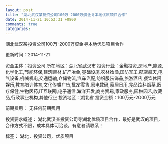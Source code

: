 ```yaml
---
layout: post
title: "湖北武汉某投资公司100万-2000万资金寻本地优质项目合作"
date: 2014-11-21 10:53:31 +0800
comments: true
categories: 
---
```

湖北武汉某投资公司100万-2000万资金寻本地优质项目合作



更新时间：2014-11-21

资金主体：投资公司
所在地区：湖北省武汉市
投资行业：金融投资,房地产,能源,化学化工,节能环保,建筑建材,矿产冶金,基础设施,农林牧渔,国防军工,航空航天,电气设备,机械机电,交通运输,仓储物流,汽车汽配,纺织服装饰品,旅游酒店,餐饮休闲娱乐,教育培训体育,文化传媒广告,批发零售,家电数码,家居日用,食品饮料烟草,医疗保健,生物医药,IT互联网,电子通信,海洋开发,商务贸易,家政服务,园林园艺,收藏品,行政事业机构,其他行业
投资地区：湖北省
投资金额：100万元-2000万元

前期费用：
无任何前期费用

投资要求概述：
湖北武汉某投资公司寻湖北优质项目合作，最好是武汉的项目，合作方式不限，成本具体可洽谈，有意者请联系！

标签：
湖北，投资公司，优质项目


